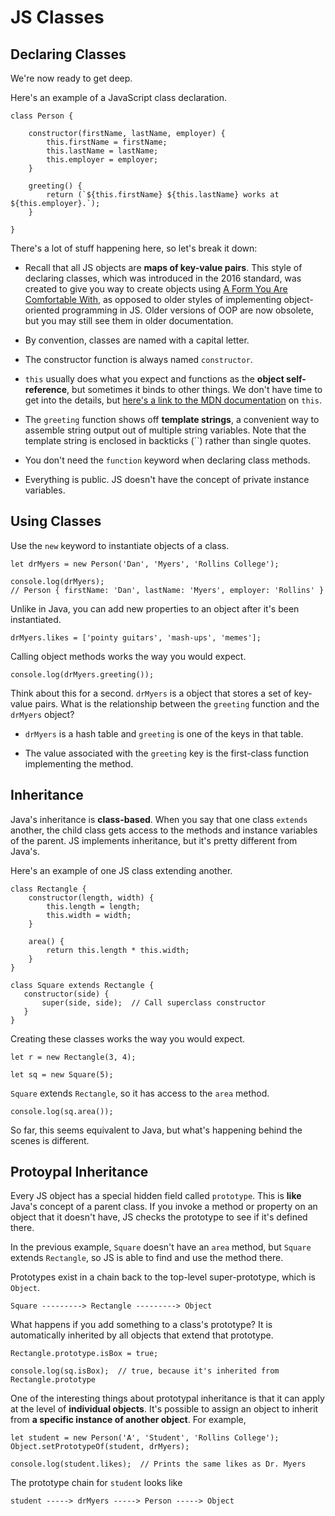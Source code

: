 # JS Classes

## Declaring Classes

We're now ready to get deep.

Here's an example of a JavaScript class declaration.

```
class Person {

    constructor(firstName, lastName, employer) {
        this.firstName = firstName;
        this.lastName = lastName;
        this.employer = employer;
    }
    
    greeting() {
        return (`${this.firstName} ${this.lastName} works at ${this.employer}.`);
    }

}
```

There's a lot of stuff happening here, so let's break it down:

- Recall that all JS objects are **maps of key-value pairs**. This style of declaring classes, which was introduced in the 2016 standard, was created to give you way
to create objects using [A Form You Are Comfortable With](https://tvtropes.org/pmwiki/pmwiki.php/Main/AFormYouAreComfortableWith), as opposed to older styles of
implementing object-oriented programming in JS. Older versions of OOP are now obsolete, but you may still see them in older documentation.

- By convention, classes are named with a capital letter.

- The constructor function is always named `constructor`.

- `this` usually does what you expect and functions as the **object self-reference**, but sometimes it binds to other things. We don't have time to get into the details,
but [here's a link to the MDN documentation](https://developer.mozilla.org/en-US/docs/Web/JavaScript/Reference/Operators/this) on `this`.

- The `greeting` function shows off **template strings**, a convenient way to assemble string output out of multiple string variables. Note that the template string is 
enclosed in backticks (\``) rather than single quotes.

- You don't need the `function` keyword when declaring class methods.

- Everything is public. JS doesn't have the concept of private instance variables.

## Using Classes

Use the `new` keyword to instantiate objects of a class.

```
let drMyers = new Person('Dan', 'Myers', 'Rollins College');

console.log(drMyers);
// Person { firstName: 'Dan', lastName: 'Myers', employer: 'Rollins' }
```

Unlike in Java, you can add new properties to an object after it's been instantiated.

```
drMyers.likes = ['pointy guitars', 'mash-ups', 'memes'];
```

Calling object methods works the way you would expect.

```
console.log(drMyers.greeting());
```

Think about this for a second. `drMyers` is a object that stores a set of key-value pairs. What is the relationship between the `greeting` function and the `drMyers`
object?

- `drMyers` is a hash table and `greeting` is one of the keys in that table.

- The value associated with the `greeting` key is the first-class function implementing the method.

## Inheritance

Java's inheritance is **class-based**. When you say that one class `extends` another, the child class gets access to the methods and instance variables of the parent. JS
implements inheritance, but it's pretty different from Java's.

Here's an example of one JS class extending another.

```
class Rectangle {
    constructor(length, width) {
        this.length = length;
        this.width = width;
    }
    
    area() {
        return this.length * this.width;
    }
}

class Square extends Rectangle {
   constructor(side) {
       super(side, side);  // Call superclass constructor
   }
}
```

Creating these classes works the way you would expect.

```
let r = new Rectangle(3, 4);

let sq = new Square(5);
```

`Square` extends `Rectangle`, so it has access to the `area` method.

```
console.log(sq.area());
```

So far, this seems equivalent to Java, but what's happening behind the scenes is different.

## Protoypal Inheritance

Every JS object has a special hidden field called `prototype`. This is **like** Java's concept of a parent class. If you invoke a method or property on an object
that it doesn't have, JS checks the prototype to see if it's defined there.

In the previous example, `Square` doesn't have an `area` method, but `Square` extends `Rectangle`, so JS is able to find and use the method there.

Prototypes exist in a chain back to the top-level super-prototype, which is `Object`.

```
Square ---------> Rectangle ---------> Object
```

What happens if you add something to a class's prototype? It is automatically inherited by all objects that extend that prototype.

```
Rectangle.prototype.isBox = true;

console.log(sq.isBox);  // true, because it's inherited from Rectangle.prototype
```

One of the interesting things about prototypal inheritance is that it can apply at the level of **individual objects**. It's possible to assign an object to inherit
from **a specific instance of another object**. For example,

```
let student = new Person('A', 'Student', 'Rollins College');
Object.setPrototypeOf(student, drMyers);

console.log(student.likes);  // Prints the same likes as Dr. Myers
```

The prototype chain for `student` looks like

```
student -----> drMyers -----> Person -----> Object
```
